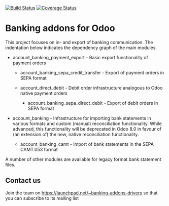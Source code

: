 [![Build Status](https://travis-ci.org/OCA/banking.svg?branch=7.0)](https://travis-ci.org/OCA/banking)
[![Coverage Status](https://img.shields.io/coveralls/OCA/banking.svg)](https://coveralls.io/r/OCA/banking?branch=7.0)

Banking addons for Odoo
=======================

This project focuses on in- and export of banking communication. The indentation below indicates
the dependency graph of the main modules.

- account_banking_payment_export - Basic export functionality of payment orders

    - account_banking_sepa_credit_transfer - Export of payment orders in SEPA format

    - account_direct_debit - Debit order infrastructure analogous to Odoo native payment orders

        - account_banking_sepa_direct_debit - Export of debit orders in SEPA format

- account_banking - Infrastructure for importing bank statements in various formats and custom (manual)
reconciliation functionality. While advanced, this functionality will be deprecated in Odoo 8.0 in favour
of (an extension of) the new, native reconciliation functionality.

    - account_banking_camt - Import of bank statements in the SEPA CAMT.053 format

A number of other modules are available for legacy format bank statement files.

Contact us
----------
Join the team on https://launchpad.net/~banking-addons-drivers so that you can subscribe to its mailing list
